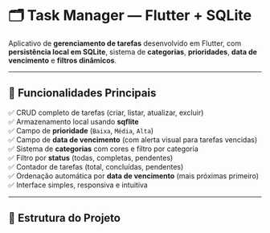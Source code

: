 # 🗂️ Task Manager — Flutter + SQLite

Aplicativo de **gerenciamento de tarefas** desenvolvido em Flutter, com **persistência local em SQLite**, sistema de **categorias**, **prioridades**, **data de vencimento** e **filtros dinâmicos**.

---

## 📱 Funcionalidades Principais

✅ CRUD completo de tarefas (criar, listar, atualizar, excluir)  
✅ Armazenamento local usando **sqflite**  
✅ Campo de **prioridade** (`Baixa`, `Média`, `Alta`)  
✅ Campo de **data de vencimento** (com alerta visual para tarefas vencidas)  
✅ Sistema de **categorias** com cores e filtro por categoria  
✅ Filtro por **status** (todas, completas, pendentes)  
✅ Contador de tarefas (total, concluídas, pendentes)  
✅ Ordenação automática por **data de vencimento** (mais próximas primeiro)  
✅ Interface simples, responsiva e intuitiva

---

## 🧱 Estrutura do Projeto


